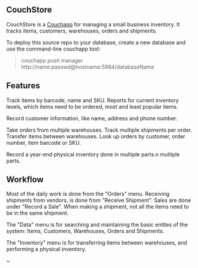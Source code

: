 ## CouchStore

CouchStore is a [Couchapp](http://couchapp.org) for managing a small business
inventory.  It tracks items, customers, warehouses, orders and shipments.

To deploy this source repo to your database, create a new database and use
the command-line couchapp tool:
> couchapp push manager http://name:passwd@hostname:5984/databaseName

## Features

Track items by barcode, name and SKU.  Reports for current inventory levels,
which items need to be ordered, most and least popular items.

Record customer information, like name, address and phone number.

Take orders from multiple warehouses.  Track multiple shipments per order.
Transfer items between warehouses.  Look up orders by customer, order number,
item barcode or SKU.

Record a year-end physical inventory done in multiple parts.n multiple parts.

## Workflow

Most of the daily work is done from the "Orders" menu.  Receiving shipments
from vendors, is done from "Receive Shipment".  Sales are done under
"Record a Sale".  When making a shipment, not all the items need to be
in the same shipment.

The "Data" menu is for searching and maintaining the basic entites of the
system: Items, Customers, Warehouses, Orders and Shipments.

The "Inventory" menu is for transferring items between warehouses, and
performing a physical inventory.


~                                                      
